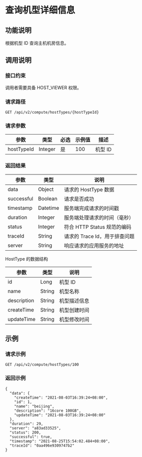 查询机型详细信息 
=============================



功能说明 
-------------------------

根据机型 ID 查询主机机房信息。

调用说明 
-------------------------

### 接口约束 

调用者需要具备 HOST_VIEWER 权限。

### 请求路径 

`GET /api/v2/compute/hostTypes/{hostTypeId}`

### 请求参数 



|     参数     |   类型    | 必选 | 示例值 |  描述   |
|------------|---------|----|-----|-------|
| hostTypeId | Integer | 是  | 100 | 机型 ID |



### 返回结果 



|     参数     |    类型    |          说明          |
|------------|----------|----------------------|
| data       | Object   | 请求的 HostType 数据      |
| successful | Boolean  | 请求是否成功               |
| timestamp  | Datetime | 服务端完成请求的时间戳          |
| duration   | Integer  | 服务端处理请求的时间（毫秒）       |
| status     | Integer  | 符合 HTTP Status 规范的编码 |
| traceId    | String   | 请求的 Trace Id，用于排查问题  |
| server     | String   | 响应请求的应用服务的地址         |



HostType 的数据结构


|     参数      |   类型   |   说明   |
|-------------|--------|--------|
| id          | Long   | 机型 ID  |
| name        | String | 机型名称   |
| description | String | 机型描述信息 |
| createTime  | String | 机型创建时间 |
| updateTime  | String | 机型修改时间 |



示例 
-----------------------

### 请求示例 

`GET /api/v2/compute/hostTypes/100`

### 返回示例 

```unknow
{
  "data": {
    "createTime": "2021-08-03T16:39:24+08:00",
    "id": 1,
    "name": "beijing",
    "description": "16core 100GB",
    "updateTime": "2021-08-03T16:39:24+08:00"
  },
  "duration": 29,
  "server": "a83ad33525",
  "status": 200,
  "successful": true,
  "timestamp": "2021-08-25T15:54:02.484+08:00",
  "traceId": "0aa496e9309747b2"
}
```


